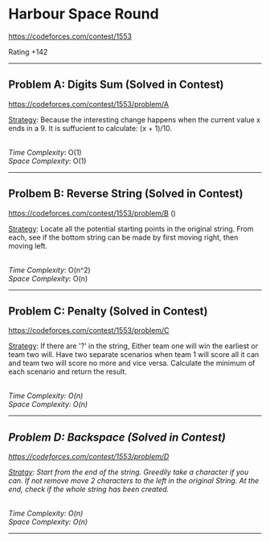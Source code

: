# Harbour Space Round
https://codeforces.com/contest/1553

Rating +142

---
## Problem A: Digits Sum (Solved in Contest)
https://codeforces.com/contest/1553/problem/A 

<ins>Strategy</ins>: Because the interesting change happens when the current value x ends in a 9. It is suffucient to calculate: (x + 1)/10.

<br>
<i>Time Complexity</i>: O(1)
<br>
<i>Space Complexity</i>: O(1)


---
## Prolbem B: Reverse String (Solved in Contest)
https://codeforces.com/contest/1553/problem/B ()

<ins>Strategy</ins>: Locate all the potential starting points in the original string. From each, see if the bottom string can be made by first moving right, then moving left.

<br>
<i>Time Complexity</i>: O(n^2)
<br>
<i>Space Complexity</i>: O(n)

---

## Problem C: Penalty (Solved in Contest)
https://codeforces.com/contest/1553/problem/C

<ins>Strategy</ins>: If there are '?' in the string, Either team one will win the earliest or team two will. Have two separate scenarios when team 1 will score all it can and team two will score no more and vice versa. Calculate the minimum of each scenario and return the result.

<br>
<i>Time Complexity<i>: O(n)
<br>
<i>Space Complexity</i>: O(n)

---

## Problem D: Backspace (Solved in Contest)
https://codeforces.com/contest/1553/problem/D

<ins>Stratgy</ins>: Start from the end of the string. Greedily take a character if you can. If not remove move 2 characters to the left in the original String. At the end, check if the whole string has been created.

<br>
<i>Time Complexity</i>: O(n)
<br>
<i>Space Complexity</i>: O(n)
<br>

---